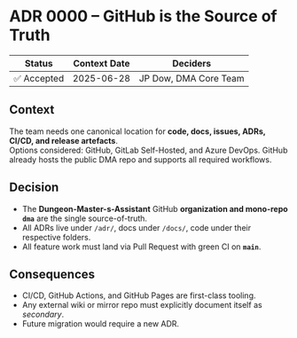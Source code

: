 # ADR 0000 – GitHub is the Source of Truth

| Status | Context Date | Deciders |
|--------|--------------|----------|
| ✅ Accepted | 2025-06-28 | JP Dow, DMA Core Team |

## Context
The team needs one canonical location for **code, docs, issues, ADRs, CI/CD, and release artefacts**.  
Options considered: GitHub, GitLab Self-Hosted, and Azure DevOps. GitHub already hosts the public DMA repo and supports all required workflows.

## Decision
* The **Dungeon-Master-s-Assistant** GitHub **organization and mono-repo `dma`** are the single source-of-truth.  
* All ADRs live under `/adr/`, docs under `/docs/`, code under their respective folders.  
* All feature work must land via Pull Request with green CI on **`main`**.

## Consequences
* CI/CD, GitHub Actions, and GitHub Pages are first-class tooling.  
* Any external wiki or mirror repo must explicitly document itself as *secondary*.  
* Future migration would require a new ADR.
